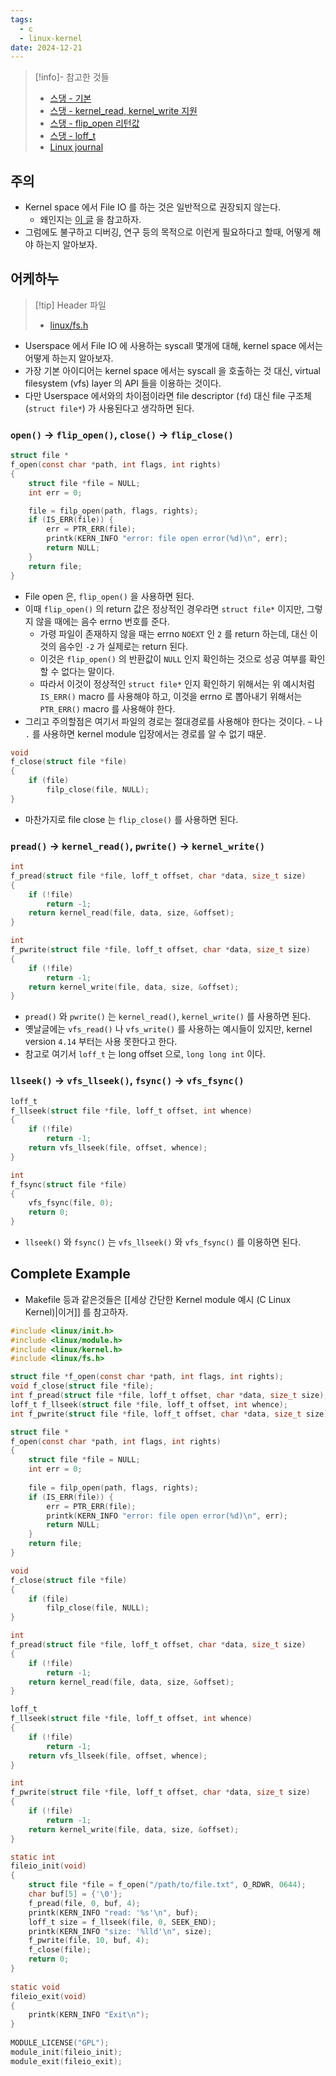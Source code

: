 ```yaml
---
tags:
  - c
  - linux-kernel
date: 2024-12-21
---
```

> [!info]- 참고한 것들
> - [스댕 - 기본](https://stackoverflow.com/a/1184346)
> - [스댕 - kernel_read, kernel_write 지원](https://stackoverflow.com/a/53917617)
> - [스댕 - flip_open 리턴값](https://stackoverflow.com/a/58562444)
> - [스댕 - loff_t](https://stackoverflow.com/a/9713598)
> - [Linux journal](https://www.linuxjournal.com/article/8110)

## 주의

- Kernel space 에서 File IO 를 하는 것은 일반적으로 권장되지 않는다.
	- 왜인지는 [이 글](https://www.linuxjournal.com/article/8110) 을 참고하자.
- 그럼에도 불구하고 디버깅, 연구 등의 목적으로 이런게 필요하다고 할때, 어떻게 해야 하는지 알아보자.

## 어케하누

> [!tip] Header 파일
> - [linux/fs.h](https://github.com/torvalds/linux/blob/499551201b5f4fd3c0618a3e95e3d0d15ea18f31/include/linux/fs.h#L2743)

- Userspace 에서 File IO 에 사용하는 syscall 몇개에 대해, kernel space 에서는 어떻게 하는지 알아보자.
- 가장 기본 아이디어는 kernel space 에서는 syscall 을 호출하는 것 대신, virtual filesystem (vfs) layer 의 API 들을 이용하는 것이다.
- 다만 Userspace 에서와의 차이점이라면 file descriptor (`fd`) 대신 file 구조체 (`struct file*`) 가 사용된다고 생각하면 된다.

### `open()` -> `flip_open()`, `close()` -> `flip_close()`

```c
struct file *
f_open(const char *path, int flags, int rights)
{
	struct file *file = NULL;
	int err = 0;

	file = filp_open(path, flags, rights);
	if (IS_ERR(file)) {
		err = PTR_ERR(file);
		printk(KERN_INFO "error: file open error(%d)\n", err);
		return NULL;
	}
	return file;
}
```

- File open 은, `flip_open()` 을 사용하면 된다.
- 이때 `flip_open()` 의 return 값은 정상적인 경우라면 `struct file*` 이지만, 그렇지 않을 때에는 음수 errno 번호를 준다.
	- 가령 파일이 존재하지 않을 때는 errno `NOEXT` 인 `2` 를 return 하는데, 대신 이것의 음수인 `-2` 가 실제로는 return 된다.
	- 이것은 `flip_open()` 의 반환값이 `NULL` 인지 확인하는 것으로 성공 여부를 확인할 수 없다는 말이다.
	- 따라서 이것이 정상적인 `struct file*` 인지 확인하기 위해서는 위 예시처럼 `IS_ERR()` macro 를 사용해야 하고, 이것을 errno 로 뽑아내기 위해서는 `PTR_ERR()` macro 를 사용해야 한다.
- 그리고 주의할점은 여기서 파일의 경로는 절대경로를 사용해야 한다는 것이다. `~` 나 `.` 를 사용하면 kernel module 입장에서는 경로를 알 수 없기 때문.

```c
void
f_close(struct file *file)
{
	if (file)
		filp_close(file, NULL);
}
```

- 마찬가지로 file close 는 `flip_close()` 를 사용하면 된다.

### `pread()` -> `kernel_read()`, `pwrite()` -> `kernel_write()`

```c
int
f_pread(struct file *file, loff_t offset, char *data, size_t size)
{
	if (!file)
		return -1;
	return kernel_read(file, data, size, &offset);
}
```

```c
int
f_pwrite(struct file *file, loff_t offset, char *data, size_t size) 
{
	if (!file)
		return -1;
	return kernel_write(file, data, size, &offset);
}
```

- `pread()` 와 `pwrite()` 는 `kernel_read()`, `kernel_write()` 를 사용하면 된다.
- 옛날글에는 `vfs_read()` 나 `vfs_write()` 를 사용하는 예시들이 있지만, kernel version `4.14` 부터는 사용 못한다고 한다.
- 참고로 여기서 `loff_t` 는 long offset 으로, `long long int` 이다.

### `llseek()` -> `vfs_llseek()`, `fsync()` -> `vfs_fsync()`

```c
loff_t
f_llseek(struct file *file, loff_t offset, int whence)
{
	if (!file)
		return -1;
	return vfs_llseek(file, offset, whence);
}
```

```c
int
f_fsync(struct file *file) 
{
	vfs_fsync(file, 0);
	return 0;
}
```

- `llseek()` 와 `fsync()` 는 `vfs_llseek()` 와 `vfs_fsync()` 를 이용하면 된다.

## Complete Example

- Makefile 등과 같은것들은 [[세상 간단한 Kernel module 예시 (C Linux Kernel)|이거]] 를 참고하자.

```c
#include <linux/init.h>
#include <linux/module.h>
#include <linux/kernel.h>
#include <linux/fs.h>

struct file *f_open(const char *path, int flags, int rights);
void f_close(struct file *file);
int f_pread(struct file *file, loff_t offset, char *data, size_t size);
loff_t f_llseek(struct file *file, loff_t offset, int whence);
int f_pwrite(struct file *file, loff_t offset, char *data, size_t size);

struct file *
f_open(const char *path, int flags, int rights)
{
	struct file *file = NULL;
	int err = 0;
	
	file = filp_open(path, flags, rights);
	if (IS_ERR(file)) {
		err = PTR_ERR(file);
		printk(KERN_INFO "error: file open error(%d)\n", err);
		return NULL;
	}
	return file;
}

void
f_close(struct file *file)
{
	if (file)
		filp_close(file, NULL);
}

int
f_pread(struct file *file, loff_t offset, char *data, size_t size)
{
	if (!file)
		return -1;
	return kernel_read(file, data, size, &offset);
}

loff_t
f_llseek(struct file *file, loff_t offset, int whence)
{
	if (!file)
		return -1;
	return vfs_llseek(file, offset, whence);
}

int
f_pwrite(struct file *file, loff_t offset, char *data, size_t size) 
{
	if (!file)
		return -1;
	return kernel_write(file, data, size, &offset);
}

static int
fileio_init(void)
{
	struct file *file = f_open("/path/to/file.txt", O_RDWR, 0644);
	char buf[5] = {'\0'};
	f_pread(file, 0, buf, 4);
	printk(KERN_INFO "read: '%s'\n", buf);
	loff_t size = f_llseek(file, 0, SEEK_END);
	printk(KERN_INFO "size: '%lld'\n", size);
	f_pwrite(file, 10, buf, 4);
	f_close(file);
	return 0;
}
 
static void
fileio_exit(void)
{
	printk(KERN_INFO "Exit\n");
}
 
MODULE_LICENSE("GPL");
module_init(fileio_init);
module_exit(fileio_exit);
```
